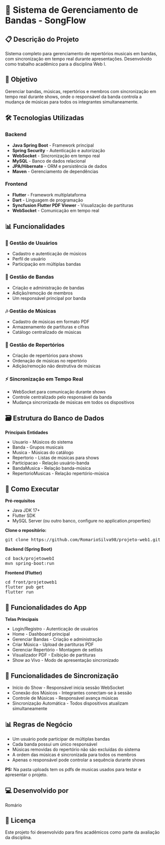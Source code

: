 <h1>🎵 Sistema de Gerenciamento de Bandas - SongFlow</h1>

<h2>📋 Descrição do Projeto</h2>
<p>Sistema completo para gerenciamento de repertórios musicais em bandas, com sincronização em tempo real durante apresentações. Desenvolvido como trabalho acadêmico para a disciplina Web I.</p>

<h2>🎯 Objetivo</h2>
<p>Gerenciar bandas, músicas, repertórios e membros com sincronização em tempo real durante shows, onde o responsável da banda controla a mudança de músicas para todos os integrantes simultaneamente.</p>

<h2>🛠️ Tecnologias Utilizadas</h2>

<h3>Backend</h3>
<ul>
  <li><b>Java Spring Boot</b> - Framework principal</li>
  <li><b>Spring Security</b> - Autenticação e autorização</li>
  <li><b>WebSocket</b> - Sincronização em tempo real</li>
  <li><b>MySQL</b> - Banco de dados relacional</li>
  <li><b>JPA/Hibernate</b> - ORM e persistência de dados</li>
  <li><b>Maven</b> - Gerenciamento de dependências</li>
</ul>

<h3>Frontend</h3>
<ul>
  <li><b>Flutter</b> - Framework multiplataforma</li>
  <li><b>Dart</b> - Linguagem de programação</li>
  <li><b>Syncfusion Flutter PDF Viewer</b> - Visualização de partituras</li>
  <li><b>WebSocket</b> - Comunicação em tempo real</li>
</ul>

<h2>📊 Funcionalidades</h2>

<h3>👤 Gestão de Usuários</h3>
<ul>
  <li>Cadastro e autenticação de músicos</li>
  <li>Perfil de usuário</li>
  <li>Participação em múltiplas bandas</li>
</ul>

<h3>🎸 Gestão de Bandas</h3>
<ul>
  <li>Criação e administração de bandas</li>
  <li>Adição/remoção de membros</li>
  <li>Um responsável principal por banda</li>
</ul>

<h3>🎶 Gestão de Músicas</h3>
<ul>
  <li>Cadastro de músicas em formato PDF</li>
  <li>Armazenamento de partituras e cifras</li>
  <li>Catálogo centralizado de músicas</li>
</ul>

<h3>📖 Gestão de Repertórios</h3>
<ul>
  <li>Criação de repertórios para shows</li>
  <li>Ordenação de músicas no repertório</li>
  <li>Adição/remoção não destrutiva de músicas</li>
</ul>

<h3>⚡ Sincronização em Tempo Real</h3>
<ul>
  <li>WebSocket para comunicação durante shows</li>
  <li>Controle centralizado pelo responsável da banda</li>
  <li>Mudança sincronizada de músicas em todos os dispositivos</li>
</ul>

<h2>🗃️ Estrutura do Banco de Dados</h2>
<p><b>Principais Entidades</b></p>
<ul>
  <li>Usuario - Músicos do sistema</li>
  <li>Banda - Grupos musicais</li>
  <li>Musica - Músicas do catálogo</li>
  <li>Repertorio - Listas de músicas para shows</li>
  <li>Participacao - Relação usuário-banda</li>
  <li>BandaMusica - Relação banda-música</li>
  <li>RepertorioMusicas - Relação repertório-música</li>
</ul>

<h2>🚀 Como Executar</h2>

<p><b>Pré-requisitos</b></p>
<ul>
  <li>Java JDK 17+</li>
  <li>Flutter SDK</li>
  <li>MySQL Server (ou outro banco, configure no application.properties)</li>
</ul>

<p><b>Clone o repositório:</b></p>
<pre>git clone https://github.com/RomarioSilva98/projeto-web1.git</pre>

<p><b>Backend (Spring Boot)</b></p>
<pre>cd back/projetowebI
mvn spring-boot:run</pre>

<p><b>Frontend (Flutter)</b></p>
<pre>cd front/projetoweb1
flutter pub get
flutter run</pre>

<h2>📱 Funcionalidades do App</h2>

<p><b>Telas Principais</b></p>
<ul>
  <li>Login/Registro - Autenticação de usuários</li>
  <li>Home - Dashboard principal</li>
  <li>Gerenciar Bandas - Criação e administração</li>
  <li>Criar Música - Upload de partituras PDF</li>
  <li>Gerenciar Repertório - Montagem de setlists</li>
  <li>Visualizador PDF - Exibição de partituras</li>
  <li>Show ao Vivo - Modo de apresentação sincronizado</li>
</ul>

<h2>🎨 Funcionalidades de Sincronização</h2>
<ul>
  <li>Início do Show - Responsável inicia sessão WebSocket</li>
  <li>Conexão dos Músicos - Integrantes conectam-se à sessão</li>
  <li>Controle de Músicas - Responsável avança músicas</li>
  <li>Sincronização Automática - Todos dispositivos atualizam simultaneamente</li>
</ul>

<h2>📊 Regras de Negócio</h2>
<ul>
  <li>Um usuário pode participar de múltiplas bandas</li>
  <li>Cada banda possui um único responsável</li>
  <li>Músicas removidas do repertório não são excluídas do sistema</li>
  <li>A ordem das músicas é sincronizada para todos os membros</li>
  <li>Apenas o responsável pode controlar a sequência durante shows</li>
</ul>

<p><b>PS:</b> Na pasta uploads tem os pdfs de musicas usados para testar e apresentar o projeto.</p>

<h2>💻 Desenvolvido por</h2>
<p>Romário</p>

<h2>📄 Licença</h2>
<p>Este projeto foi desenvolvido para fins acadêmicos como parte da avaliação da disciplina.</p>
